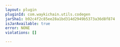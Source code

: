 ```yaml
---
layout: plugin
pluginId: com.waykichain.utils.codegen
jarSha1: b92c4f2c85ee28a1bd314d2949b5373a36d8f874
isJarAvailable: true
error: NONE
violations: []

---
```

